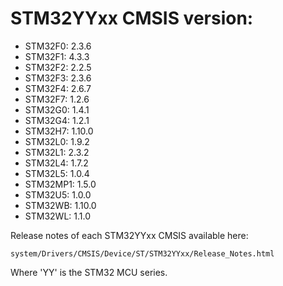 # STM32YYxx CMSIS version:

  * STM32F0: 2.3.6
  * STM32F1: 4.3.3
  * STM32F2: 2.2.5
  * STM32F3: 2.3.6
  * STM32F4: 2.6.7
  * STM32F7: 1.2.6
  * STM32G0: 1.4.1
  * STM32G4: 1.2.1
  * STM32H7: 1.10.0
  * STM32L0: 1.9.2
  * STM32L1: 2.3.2
  * STM32L4: 1.7.2
  * STM32L5: 1.0.4
  * STM32MP1: 1.5.0
  * STM32U5: 1.0.0
  * STM32WB: 1.10.0
  * STM32WL: 1.1.0

Release notes of each STM32YYxx CMSIS available here:

`system/Drivers/CMSIS/Device/ST/STM32YYxx/Release_Notes.html`

Where 'YY' is the STM32 MCU series.
